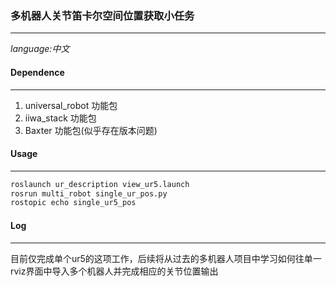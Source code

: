 ### 多机器人关节笛卡尔空间位置获取小任务
--------------------
_language:中文_

#### Dependence
---------
1. universal_robot 功能包
2. iiwa_stack 功能包
3. Baxter 功能包(似乎存在版本问题)

#### Usage
------
```Bash
roslaunch ur_description view_ur5.launch
rosrun multi_robot single_ur_pos.py
rostopic echo single_ur5_pos
```

#### Log
------
目前仅完成单个ur5的这项工作，后续将从过去的多机器人项目中学习如何往单一rviz界面中导入多个机器人并完成相应的关节位置输出
